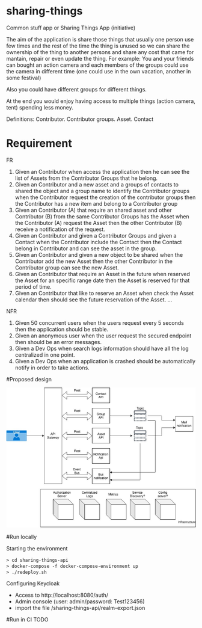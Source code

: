 # sharing-things
Common stuff app or Sharing Things App (initiative)

The aim of the application is share those things that usually one person use few times and the rest of the time the thing is unused so we can share the ownership of the thing to another persons and share any cost that came for mantain, repair or even update the thing.
For example:
You and your friends can bought an action camera  and each members of the groups could use the camera in different time (one could use in the own vacation, another in some festival)

Also you could have different groups for different things.

At the end you would enjoy having access to multiple things (action camera, tent) spending less money.

Definitions:
    Contributor.
    Contributor groups.
    Asset.
    Contact

# Requirement
FR 
1. Given an Contributor when access the application then he can see the list of Assets from the Contributor Groups that he belong.
2. Given an Contributor and a new asset and a groups of contacts to shared the object and a group name to identify the Contributor groups when the Contributor request the creation of the contributor groups then the Contributor has a new item and belong to a Contributor group
3. Given an Contributor (A) that require an shared asset and other Contributor (B) from the same Contributor Groups has the Asset when the Contributor (A) request the Asset then the other Contributor (B) receive a notification of the request.
4. Given an Contributor and given a Contributor Groups and given a Contact when the Contributor include the Contact then the Contact belong in Contributor and can see the asset in the group. 
5. Given an Contributor and given a new object to be shared when the Contributor add the new Asset then the other Contributor in the Contributor group can see the new Asset.
6. Given an Contributor that require an Asset in the future when reserved the Asset for an specific range date then the Asset is reserved for that period of time.
7. Given an Contributor that like to reserve an Asset when check the Asset calendar then should see the future reservation of the Asset.
...


NFR

1. Given 50 concurrent users when the users request every 5 seconds then the application should be stable.
2. Given an anonymous user when the user request the secured endpoint then should be an error messages.
3. Given a Dev Ops when search logs information should have all the log centralized in one point.
4. Given a Dev Ops when an application is crashed should be automatically notify in order to take actions. 


#Proposed design

![Alt text](doc/sharing-things.jpg?raw=true "Title")


#Run locally

Starting the environment
```
> cd sharing-things-api
> docker-compose -f docker-compose-environment up
> ./redeploy.sh
```

Configuring Keycloak
* Access to http://localhost:8080/auth/
* Admin console (user: admin/password: Test123456)
* import the file /sharing-things-api/realm-export.json

#Run in CI
TODO
